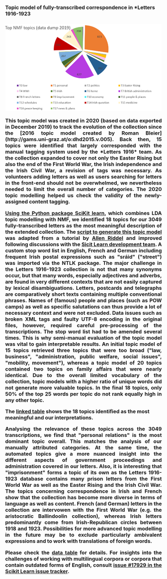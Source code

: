 
<h3>Topic model of fully-transcribed correspondence in *Letters 1916-1923<h3>

<img src="Top NMF topics_full data dump 2019.png" alt="topics in 2019 data dump" target="_blank">

<p align="justify">This topic model was created in 2020 (based on data exported in December 2019) to track the evolution of the collection since the [2016 topic model created by Roman Bleier](http://gams.uni-graz.at/o:dhd2015.v.005). Back then, 15 topics were identified that largely corresponded with the manual tagging system used by the *Letters 1916* team. As the collection expanded to cover not only the Easter Rising but also the end of the First World War, the Irish independence and the Irish Civil War, a revision of tags was necessary. As volunteers adding letters as well as users searching for letters in the front-end should not be overwhelmed, we nevertheless needed to limit the overall number of categories. The 2020 topic modelling helped us check the validity of the newly-assigned content tagging.</p>

<p align="justify"><a href="https://dhlab.hypotheses.org/1693">Using the Python package SciKit learn</a>, which combines LDA topic modelling with NMF, we identified 18 topics for our 3049 fully-transcribed letters as the most meaningful description of the extended collection. The <a href="https://github.com/MonikaBarget/FeministDH/blob/master/Topic%20Modelling_Python_adapted-script.py">script to generate this topic model</a> was adapted from a tutorial by <a href="https://github.com/ariddell">Allen Riddel</a> and improved following discussions with the <a href="https://github.com/scikit-learn/scikit-learn">Sicit Learn development team</a>. A custom stop word list in English, French and German including frequent Irish postal expressions such as "sráid" ("street") was imported via the NTLK package. The major challenge in the Letters 1916-1923 collection is not that many synonyms occur, but that many words, especially adjectives and adverbs, are found in very different contexts that are not easily captured by lexical disambiguations. Letters, postcards and telegraphs are comparatively short texts containing multiple conventional phrases. Names of (famous) people and places (such as POW camps) as well as specific salutations can thus provide a lot of necessary context and were not excluded. Data issues such as broken XML tags and faulty UTF-8 encoding in the original files, however, required careful pre-processing of the transcriptions. The stop word list had to be amended several times. This is why semi-manual evaluation of the topic model was vital to gain interpretable results. An initial topic model of 15 topics retrieved three topics that were too broad ("law, business", "administration, public welfare, social issues", "mobility, movement"), whereas a topic model of 20 topics contained two topics on family affairs that were nearly identical. Due to the overall limited vocabulary of the collection, topic models with a higher ratio of unique words did not generate more valuable topics. In the final 18 topics, only 50% of the top 25 words per topic do not rank equally high in any other topic.</p>

The [linked table](
https://github.com/MonikaBarget/FeministDH/blob/master/TopicModel_fulldata_18topics.csv
) shows the **18 topics identified as the most meaningful** and our interpretations.

<p align="justify">Analysing the relevance of these topics across the 3049 transcriptions, we find that "personal relations" is the most dominant topic overall. This matches the analysis of our manually attributed categories. At the same time, the automated topics give a more nuanced insight into the different aspects of government proceedings and administration covered in our letters. Also, it is interesting that "imprisonment" forms a topic of its own as the Letters 1916-1923 database contains many prison letters from the First World War as well as the Easter Rising and the Irish Civil War. The topics concerning correspondence in Irish and French show that the collection has become more diverse in terms of language as well as content. French (and German) letters in the collection are intervowen with the First World War (e.g. the aristocratic Ballindoolin collection), whereas Irish letters predominantly come from Irish-Republican circles between 1918 and 1923. Possibilities for more advanced topic modelling in the future may be to exclude particularly ambivalent expressions and to work with translations of foreign words.</p> 

  <p align="justify">Please check the <a href="https://github.com/MonikaBarget/FeministDH/blob/master/Top%20NFM%20topics_full%20data_18%20TOPICS.csv">data table</a> for details. For insights into the challenges of working with multilingual corpora or corpora that contain outdated forms of English, consult <a href="https://github.com/scikit-learn/scikit-learn/issues/17292">issue #17929 in the Scikit Learn issue tracker</a>.</p> 

